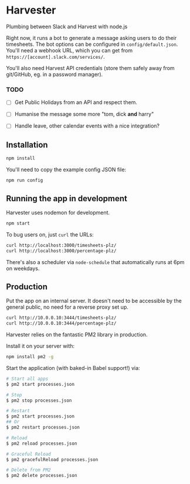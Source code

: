 # Harvester

Plumbing between Slack and Harvest with node.js

Right now, it runs a bot to generate a message asking users to do their timesheets.
The bot options can be configured in `config/default.json`. You'll need a webhook
URL, which you can get from `https://[account].slack.com/services/`.

You'll also need Harvest API credentials (store them safely away from git/GitHub, eg. in a password manager).

### TODO
* [ ] Get Public Holidays from an API and respect them.
* [ ] Humanise the message some more "tom, dick __and__ harry"
* [ ] Handle leave, other calendar events with a nice integration?


## Installation

```bash
npm install
```

You'll need to copy the example config JSON file:

```
npm run config
```

## Running the app in development

Harvester uses nodemon for development.

```bash
npm start
```

To bug users on, just `curl` the URLs:

```bash
curl http://localhost:3000/timesheets-plz/
curl http://localhost:3000/percentage-plz/
```

There's also a scheduler via `node-schedule` that automatically runs at
6pm on weekdays.


## Production

Put the app on an internal server. It doesn't need to be
accessible by the general public, no need for a reverse proxy set up.

```bash
curl http://10.0.0.10:3444/timesheets-plz/
curl http://10.0.0.10:3444/percentage-plz/
```


Harvester relies on the fantastic PM2 library in production.

Install it on your server with:

```bash
npm install pm2 -g
```

Start the application (with baked-in Babel support!) via:


```bash
# Start all apps
$ pm2 start processes.json

# Stop
$ pm2 stop processes.json

# Restart
$ pm2 start processes.json
## Or
$ pm2 restart processes.json

# Reload
$ pm2 reload processes.json

# Graceful Reload
$ pm2 gracefulReload processes.json

# Delete from PM2
$ pm2 delete processes.json

```
